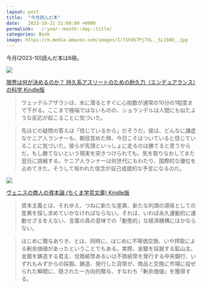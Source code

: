 ```yaml
---
layout: post
title:  "今月読んだ本"
date:   2023-10-31 21:00:00 +0900
permalink:   /:year-:month-:day-:title/
categories: Book
image: https://m.media-amazon.com/images/I/71hdS7Pj7XL._SL1500_.jpg
---
```

今月(2023-10)読んだ本は6冊。  

<p><a href="https://www.amazon.co.jp/%E9%99%90%E7%95%8C%E3%81%AF%E4%BD%95%E3%81%8C%E6%B1%BA%E3%82%81%E3%82%8B%E3%81%AE%E3%81%8B%EF%BC%9F-%E6%8C%81%E4%B9%85%E7%B3%BB%E3%82%A2%E3%82%B9%E3%83%AA%E3%83%BC%E3%83%88%E3%81%AE%E3%81%9F%E3%82%81%E3%81%AE%E8%80%90%E4%B9%85%E5%8A%9B%EF%BC%88%E3%82%A8%E3%83%B3%E3%83%87%E3%83%A5%E3%82%A2%E3%83%A9%E3%83%B3%E3%82%B9%EF%BC%89%E3%81%AE%E7%A7%91%E5%AD%A6-%E3%82%A2%E3%83%AC%E3%83%83%E3%82%AF%E3%82%B9%E3%83%BB%E3%83%8F%E3%83%83%E3%83%81%E3%83%B3%E3%82%BD%E3%83%B3-ebook/dp/B07XKWYPBL?_encoding=UTF8&qid=&sr=&linkCode=li2&tag=peipeipe-22&linkId=d49682bbf3c626db3c4d6d378f7d6d3d&language=ja_JP&ref_=as_li_ss_il" target="_blank" rel="nofollow"><img border="0" src="https://m.media-amazon.com/images/I/51ha-UMamJL._SL160_.jpg" ></a><img src="https://ir-jp.amazon-adsystem.com/e/ir?t=peipeipe-22&language=ja_JP&l=li2&o=9&a=B07XKWYPBL" width="1" height="1" border="0" alt="" style="border:none !important; margin:0px !important;" /></p> <p><a href="https://www.amazon.co.jp/%E9%99%90%E7%95%8C%E3%81%AF%E4%BD%95%E3%81%8C%E6%B1%BA%E3%82%81%E3%82%8B%E3%81%AE%E3%81%8B%EF%BC%9F-%E6%8C%81%E4%B9%85%E7%B3%BB%E3%82%A2%E3%82%B9%E3%83%AA%E3%83%BC%E3%83%88%E3%81%AE%E3%81%9F%E3%82%81%E3%81%AE%E8%80%90%E4%B9%85%E5%8A%9B%EF%BC%88%E3%82%A8%E3%83%B3%E3%83%87%E3%83%A5%E3%82%A2%E3%83%A9%E3%83%B3%E3%82%B9%EF%BC%89%E3%81%AE%E7%A7%91%E5%AD%A6-%E3%82%A2%E3%83%AC%E3%83%83%E3%82%AF%E3%82%B9%E3%83%BB%E3%83%8F%E3%83%83%E3%83%81%E3%83%B3%E3%82%BD%E3%83%B3-ebook/dp/B07XKWYPBL?_encoding=UTF8&qid=&sr=&linkCode=li2&tag=peipeipe-22&linkId=d49682bbf3c626db3c4d6d378f7d6d3d&language=ja_JP&ref_=as_li_ss_il" target="_blank" rel="nofollow">限界は何が決めるのか？ 持久系アスリートのための耐久力（エンデュアランス）の科学 Kindle版</a></p>
  
> ウェッデルアザラシは、水に潜るとすぐに心拍数が通常の10分の1程度まで下がる。ここまで極端ではないものの、ショランデルは人間にも似たような反応が起こることに気づいた。

> 先ほどの疑問の答えは「信じているから」だそうだ。彼は、どんなに謙虚なケニア人ランナーも、朝目覚めた時、今日こそはついていると信じていることに気づいた。彼らが先頭といっしょに走るのは勝てると思うからだ。もし勝てないという現実を突きつけられても、気を取りなおしてまた翌日に挑戦する。ケニア人ランナーは何世代にもわたり、国際的な優位を占めてきた。そうして培われた信念が自己成就的な予言になるのだ。


<p><a href="https://www.amazon.co.jp/dp/B00ETNHZJS?th=1&psc=1&linkCode=li2&tag=peipeipe-22&linkId=c0cb45638c3098545b45314778ea8474&language=ja_JP&ref_=as_li_ss_il" target="_blank" rel="nofollow"><img border="0" src="https://m.media-amazon.com/images/I/41rJQ6334NL._SL160_.jpg" ></a><img src="https://ir-jp.amazon-adsystem.com/e/ir?t=peipeipe-22&language=ja_JP&l=li2&o=9&a=B00ETNHZJS" width="1" height="1" border="0" alt="" style="border:none !important; margin:0px !important;" /></p> <p><a href="https://www.amazon.co.jp/dp/B00ETNHZJS?th=1&psc=1&linkCode=li2&tag=peipeipe-22&linkId=c0cb45638c3098545b45314778ea8474&language=ja_JP&ref_=as_li_ss_il" target="_blank" rel="nofollow">ヴェニスの商人の資本論 (ちくま学芸文庫) Kindle版</a></p>

> 資本主義とは、それゆえ、つねに新たな差異、新たな利潤の源泉としての差異を探し求めていかなければならない。それは、いわば永久運動的に運動せざるをえない、言葉の真の意味での「動態的」な経済機構にほかならない。

> はじめに贈与ありき、とは、同時に、はじめに不等価交換、いや搾取による剰余価値があったということでもある。実際、金銀を採掘する鉱山主、金銀を鋳造する君主、兌換紙幣あるいは不換紙幣を発行する中央銀行、いずれもみずからの採掘、鋳造、発行した貨幣が、商品と交換に市場に投ぜられた瞬間に、隠された一方向的贈与、すなわち「剰余価値」を獲得する。

